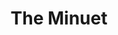 ---
title: The Minuet
year: 1924
opening_date: 1924-04-28
closing_date: 
layout: productions
featured_image: 
image_caption:
image_credit:
playbill:
category:
Theatre: Theatre Jacksonville
cast:
  A Marquis of France: George Hardee
  A Marchioness of France: Miriam Lee Doggett
  The Jailer: John Doggett, Jr.
crew:
  Director: Kenneth Hunter
  Stage Setting: Dick Grether
  Stage Setting Assistant: Mrs. Henry L. Richmond
understudies:
orchestra:
external_links:
---